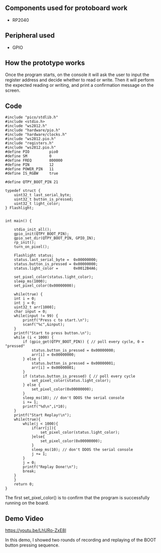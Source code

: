 ## Components used for protoboard work

- RP2040

## Peripheral used

- GPIO

## How the prototype works

Once the program starts, on the console it will ask the user to input the register address and decide whether to read or write. Then it will perform the expected reading or writing, and print a confirmation message on the screen.

## Code

    #include "pico/stdlib.h"
    #include <stdio.h>
    #include "ws2812.h"
    #include "hardware/pio.h"
    #include "hardware/clocks.h"
    #include "ws2812.pio.h"
    #include "registers.h"
    #include "ws2812.pio.h"
    #define PIO         pio0
    #define SM          0
    #define FREQ        800000
    #define PIN         12
    #define POWER_PIN   11
    #define IS_RGBW     true  

    #define QTPY_BOOT_PIN 21

    typedef struct {
        uint32_t last_serial_byte;
        uint32_t button_is_pressed;
        uint32_t light_color;
    } Flashlight; 


    int main() {

        stdio_init_all();
        gpio_init(QTPY_BOOT_PIN);
        gpio_set_dir(QTPY_BOOT_PIN, GPIO_IN);
        rp_init();
        turn_on_pixel();
    
        Flashlight status;
        status.last_serial_byte =  0x00000000;
        status.button_is_pressed = 0x00000000;
        status.light_color =       0x0012B4A6;

        set_pixel_color(status.light_color);
        sleep_ms(1000);
        set_pixel_color(0x00000000);

        while(true) {
        int i = 0;
        int j = 0;
        uint32_t arr[1000];
        char input = 0;
        while(input != 99) {
            printf("Press c to start.\n");
            scanf("%c",&input);
        }
        printf("Start to press button.\n");
        while (i < 1000) {
            if (gpio_get(QTPY_BOOT_PIN)) { // poll every cycle, 0 = "pressed"
                status.button_is_pressed = 0x00000000;
                arr[i] = 0x00000000;
            } else {
                status.button_is_pressed = 0x00000001;
                arr[i] = 0x00000001;
            }
            if (status.button_is_pressed) { // poll every cycle
                set_pixel_color(status.light_color);
            } else {
                set_pixel_color(0x00000000);
            }
            sleep_ms(10); // don't DDOS the serial console
            i += 1;
            printf("%d\n",i*10);
        }
        printf("Start Replay!\n");
        while(true){
            while(j < 1000){
                if(arr[j]){
                    set_pixel_color(status.light_color);
                }else{
                    set_pixel_color(0x00000000);
                }
                sleep_ms(10); // don't DDOS the serial console
                j += 1;
            }
            j = 0;
            printf("Replay Done!\n");
            break;
        }
        }
        return 0;
    }

The first set_pixel_color() is to confirm that the program is successfully running on the board.


## Demo Video

https://youtu.be/LhURo-ZxE8I

In this demo, I showed two rounds of recording and replaying of the BOOT button pressing sequence.

